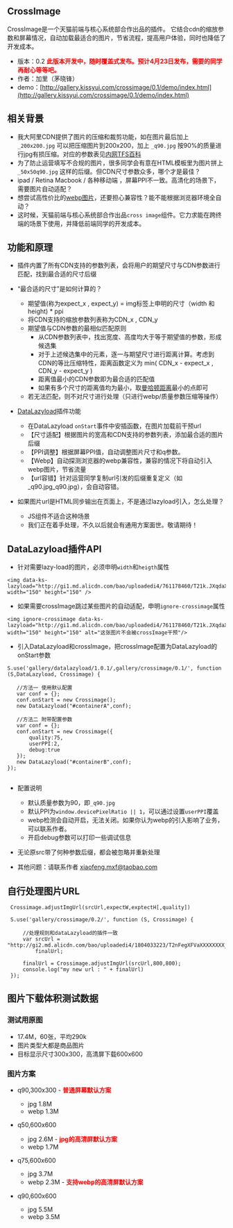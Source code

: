 ## CrossImage

CrossImage是一个天猫前端与核心系统部合作出品的插件。
它结合cdn的缩放参数和屏幕情况，自动加载最适合的图片，节省流程，提高用户体验，同时也降低了开发成本。

* 版本：0.2 <strong style="color:red">此版本开发中，随时覆盖式发布。预计4月23日发布，需要的同学再耐心等等吧。</strong>
* 作者：加里（茅晓锋）
* demo：[http://gallery.kissyui.com/crossimage/0.1/demo/index.html](http://gallery.kissyui.com/crossimage/0.1/demo/index.html)


## 相关背景

   * 我大阿里CDN提供了图片的压缩和裁剪功能，如在图片最后加上 ```_200x200.jpg``` 可以把压缩图片到200x200，加上 ```_q90.jpg``` 按90%的质量进行jpg有损压缩。对应的参数表见[内网TFS百科](http://baike.corp.taobao.com/index.php/CS_RD/tfs/http_server#.E5.B0.BA.E5.AF.B8.E7.94.B3.E8.AF.B7.E6.B5.81.E7.A8.8B)
   * 为了防止运营填写不合规的图片，很多同学会有意在HTML模板里为图片拼上 ```_50x50q90.jpg``` 这样的后缀。但CDN尺寸参数众多，哪个才是最佳？
   * ipad / Retina Macbook / 各种移动端 ，屏幕PPI不一致。高清化的场景下，需要图片自动适配？
   * 想尝试高性价比的[webp图片](https://developers.google.com/speed/webp/)，还要担心兼容性？能不能根据浏览器环境全自动？
   * 这时候，天猫前端与核心系统部合作出品```cross image```组件。它力求能在跨终端的场景下使用，并降低前端同学的开发成本。
   
## 功能和原理

   * 插件内置了所有CDN支持的参数列表，会将用户的期望尺寸与CDN参数进行匹配，找到最合适的尺寸后缀

   * “最合适的尺寸”是如何计算的？
     * 期望值(称为expect_x , expect_y) = img标签上申明的尺寸（width 和 height) * ppi
     * 将CDN支持的缩放参数列表称为CDN_x , CDN_y
     * 期望值与CDN参数的最相似匹配原则
       * 从CDN参数列表中，找出宽度、高度均大于等于期望值的参数，形成候选集
       * 对于上述候选集中的元素，逐一与期望尺寸进行距离计算。考虑到CDN的等比压缩特性，距离函数定义为 min( CDN_x - expect_x , CDN_y - expect_y )
       * 距离值最小的CDN参数即为最合适的匹配值
       * 如果有多个尺寸的距离值均为最小，取[曼哈顿距离](http://zh.wikipedia.org/zh/%E6%9B%BC%E5%93%88%E9%A0%93%E8%B7%9D%E9%9B%A2)最小的点即可
     * 若无法匹配，则不对尺寸进行处理（只进行webp/质量参数压缩等操作）


   * [DataLazyload](gallery.kissyui.com/datalazyload/1.0.1/guide/index.html)插件功能
     * 在DataLazyload ```onStart```事件中安插函数，在图片加载前干预url
     * 【尺寸适配】根据图片的宽高和CDN支持的参数列表，添加最合适的图片后缀
     * 【PPI调整】根据屏幕PPI值，自动调整图片尺寸和q参数。
     * 【Webp】自动探测浏览器的webp兼容性，兼容的情况下将自动引入webp图片，节省流量
     * 【url容错】针对运营同学复制url引发的后缀重复定义（如 _q90.jpg_q90.jpg），会自动容错。

   * 如果图片url是HTML同步输出在页面上，不是通过lazyload引入，怎么处理？
     * JS组件不适合这种场景
     * 我们正在着手处理，不久以后就会有通用方案面世。敬请期待！

## DataLazyload插件API
   * 针对需要lazy-load的图片，必须申明```width```和```heigth```属性
   
   ```
   <img data-ks-lazyload="http://gi1.md.alicdn.com/bao/uploadedi4/761178460/T21k.JXqdaXXXXXXXX_!!761178460.jpg" width="150" height="150" />      
   ```
   * 如果需要crossImage跳过某些图片的自动适配，申明```ignore-crossimage```属性
   
   ```
   <img ignore-crossimage data-ks-lazyload="http://gi1.md.alicdn.com/bao/uploadedi4/761178460/T21k.JXqdaXXXXXXXX_!!761178460.jpg" width="150" height="150" alt="这张图片不会被crossImage干预"/>      
   ```

   * 引入DataLazyload和crossImage，把crossImage配置为DataLazyload的onStart参数
   
    
   ```
   S.use('gallery/datalazyload/1.0.1/,gallery/crossimage/0.1/', function (S,DataLazyload, Crossimage) {

      //方法一 使用默认配置
      var conf = {};
      conf.onStart = new Crossimage();
      new DataLazyload("#containerA",conf);

      //方法二 附带配置参数
      var conf = {};
      conf.onStart = new Crossimage({
          quality:75,
          userPPI:2,
          debug:true
      });
      new DataLazyload("#containerB",conf);
   });
    
   ```

   * 配置说明
     * 默认质量参数为90，即```_q90.jpg```
     * 默认PPI为```window.devicePixelRatio || 1```，可以通过设置```userPPI```覆盖
     * webp检测会自动开启，无法关闭。如果你认为webp的引入影响了业务，可以联系作者。
     * 开启debug参数可以打印一些调试信息

   * 无论原src带了何种参数后缀，都会被忽略并重新处理
   * 其他问题：请联系作者 xiaofeng.mxf@taobao.com

## 自行处理图片URL
   ```
    Crossimage.adjustImgUrl(srcUrl,expectW,exptectH[,quality])

   ```

   ```
    S.use('gallery/crossimage/0.2/', function (S, Crossimage) {

        //处理规则和dataLazyload的插件一致
        var srcUrl = "http://gi2.md.alicdn.com/bao/uploadedi4/1804033223/T2nFegXFVaXXXXXXXX_!!1804033223.jpg",
            finalUrl;

        finalUrl = Crossimage.adjustImgUrl(srcUrl,800,800);
        console.log("my new url : " + finalUrl)
    });
   ```
 
## 图片下载体积测试数据

### 测试用原图
  
* 17.4M，60张，平均290k
* 图片类型大都是商品图片
* 目标显示尺寸300x300，高清屏下载600x600

### 图片方案
* q90,300x300 - <strong style="color:red">普通屏幕默认方案</strong>
  * jpg 1.8M
  * webp 1.3M

* q50,600x600
  * jpg 2.6M - <strong style="color:red">jpg的高清屏默认方案</strong>
  * webp 1.7M

* q75,600x600
  * jpg 3.7M
  * webp 2.3M - <strong style="color:red">支持webp的高清屏默认方案</strong>

* q90,600x600
  * jpg 5.5M
  * webp 3.5M

